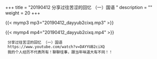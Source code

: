 +++
title = "20190412  分享过往苦涩的回忆 （一）国语 "
description = ""
weight = 20
+++

{{< mymp3 mp3="20190412_dayyub2cixq.mp3" >}}

{{< mymp4 mp4="20190412_dayyub2cixq.mp4" >}}

     分享过往苦涩的回忆 （一）国语 
     https://www.youtube.com/watch?v=DAYYUB2ciXQ 
     我的个人经历不代表所有！聊聊往事，跟当年味道大有不同！！ 
